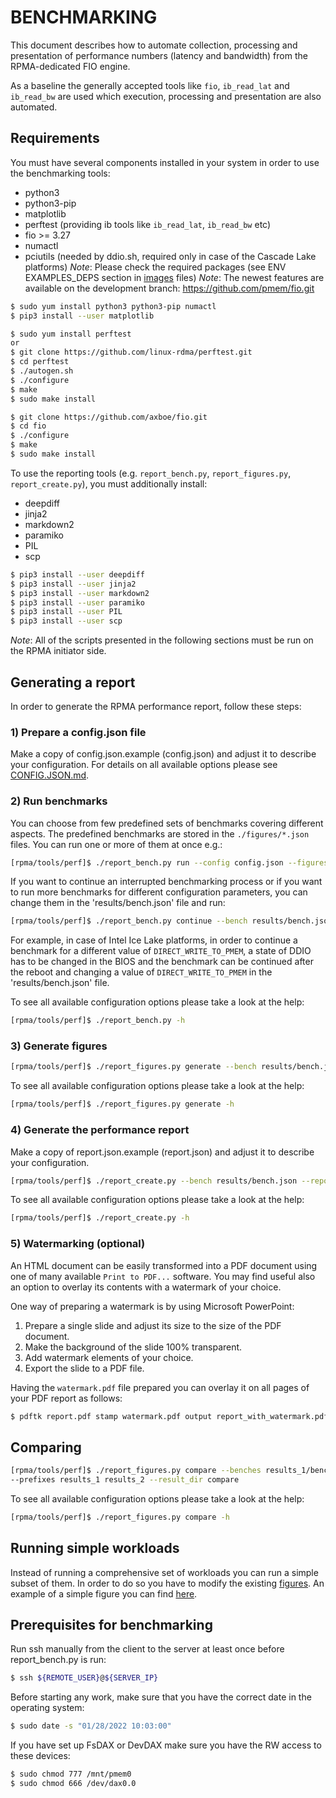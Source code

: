 # BENCHMARKING

This document describes how to automate collection, processing and presentation of performance numbers (latency and bandwidth) from the RPMA-dedicated FIO engine.

As a baseline the generally accepted tools like `fio`, `ib_read_lat` and `ib_read_bw` are used which execution, processing and presentation are also automated.

## Requirements

You must have several components installed in your system in order to use the benchmarking tools:
 - python3
 - python3-pip
 - matplotlib
 - perftest (providing ib tools like `ib_read_lat`, `ib_read_bw` etc)
 - fio >= 3.27
 - numactl
 - pciutils (needed by ddio.sh, required only in case of the Cascade Lake platforms)
*Note*: Please check the required packages (see ENV EXAMPLES_DEPS section in [images](./utils/docker/images/) files)
*Note*: The newest features are available on the development branch: https://github.com/pmem/fio.git

```sh
$ sudo yum install python3 python3-pip numactl
$ pip3 install --user matplotlib

$ sudo yum install perftest
or
$ git clone https://github.com/linux-rdma/perftest.git
$ cd perftest
$ ./autogen.sh
$ ./configure
$ make
$ sudo make install

$ git clone https://github.com/axboe/fio.git
$ cd fio
$ ./configure
$ make
$ sudo make install
```

To use the reporting tools (e.g. `report_bench.py`, `report_figures.py`, `report_create.py`), you must additionally install:
 - deepdiff
 - jinja2
 - markdown2
 - paramiko
 - PIL
 - scp

```sh
$ pip3 install --user deepdiff
$ pip3 install --user jinja2
$ pip3 install --user markdown2
$ pip3 install --user paramiko
$ pip3 install --user PIL
$ pip3 install --user scp
```

*Note*: All of the scripts presented in the following sections must be run on the RPMA initiator side.


## Generating a report

In order to generate the RPMA performance report, follow these steps:

### 1) Prepare a config.json file

Make a copy of config.json.example (config.json) and adjust it to describe your configuration. For details on all available options please see [CONFIG.JSON.md](CONFIG.JSON.md).

### 2) Run benchmarks

You can choose from few predefined sets of benchmarks covering different aspects. The predefined benchmarks are stored in the `./figures/*.json` files. You can run one or more of them at once e.g.:

```sh
[rpma/tools/perf]$ ./report_bench.py run --config config.json --figures figures/read.json figures/write.json --result_dir results
```

If you want to continue an interrupted benchmarking process or if you want to run more benchmarks for different configuration parameters, you can change them in the 'results/bench.json' file and run:

```sh
[rpma/tools/perf]$ ./report_bench.py continue --bench results/bench.json
```

For example, in case of Intel Ice Lake platforms, in order to continue a benchmark for a different value of `DIRECT_WRITE_TO_PMEM`, a state of DDIO has to be changed in the BIOS and the benchmark can be continued after the reboot and changing a value of `DIRECT_WRITE_TO_PMEM` in the 'results/bench.json' file.

To see all available configuration options please take a look at the help:

```sh
[rpma/tools/perf]$ ./report_bench.py -h
```

### 3) Generate figures

```sh
[rpma/tools/perf]$ ./report_figures.py generate --bench results/bench.json
```

To see all available configuration options please take a look at the help:

```sh
[rpma/tools/perf]$ ./report_figures.py generate -h
```

### 4) Generate the performance report

Make a copy of report.json.example (report.json) and adjust it to describe your configuration.

```sh
[rpma/tools/perf]$ ./report_create.py --bench results/bench.json --report report.json
```

To see all available configuration options please take a look at the help:

```sh
[rpma/tools/perf]$ ./report_create.py -h
```
### 5) Watermarking (optional)

An HTML document can be easily transformed into a PDF document using one of many available `Print to PDF...` software. You may find useful also an option to overlay its contents with a watermark of your choice.

One way of preparing a watermark is by using Microsoft PowerPoint:

1. Prepare a single slide and adjust its size to the size of the PDF document.
2. Make the background of the slide 100% transparent.
3. Add watermark elements of your choice.
4. Export the slide to a PDF file.

Having the `watermark.pdf` file prepared you can overlay it on all pages of your PDF report as follows:

```sh
$ pdftk report.pdf stamp watermark.pdf output report_with_watermark.pdf
```

## Comparing

```sh
[rpma/tools/perf]$ ./report_figures.py compare --benches results_1/bench.json results_2/bench.json
--prefixes results_1 results_2 --result_dir compare
```

To see all available configuration options please take a look at the help:

```sh
[rpma/tools/perf]$ ./report_figures.py compare -h
```

## Running simple workloads

Instead of running a comprehensive set of workloads you can run a simple subset of them.
In order to do so you have to modify the existing [figures](./figures/).
An example of a simple figure you can find [here](./figures/example_read.json).

## Prerequisites for benchmarking

Run ssh manually from the client to the server at least once before report_bench.py is run:
``` sh
$ ssh ${REMOTE_USER}@${SERVER_IP}
```

Before starting any work, make sure that you have the correct date in the operating system:
``` sh
$ sudo date -s "01/28/2022 10:03:00"
```

If you have set up FsDAX or DevDAX make sure you have the RW access to these devices:
``` sh
$ sudo chmod 777 /mnt/pmem0 
$ sudo chmod 666 /dev/dax0.0
```
